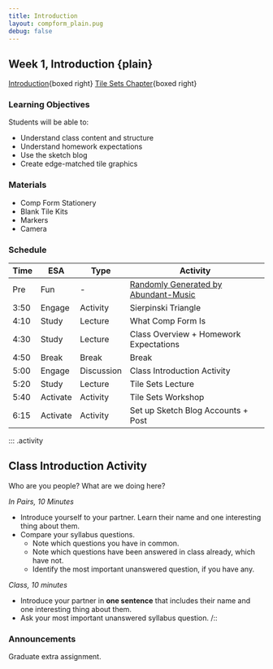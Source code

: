 ```yaml
---
title: Introduction
layout: compform_plain.pug
debug: false
---
```


## Week 1, Introduction {plain}

[Introduction](./index.html){boxed right}
[Tile Sets Chapter](../tiles/index.html){boxed right}

### Learning Objectives

Students will be able to:

- Understand class content and structure
- Understand homework expectations
- Use the sketch blog
- Create edge-matched tile graphics

### Materials

- Comp Form Stationery
- Blank Tile Kits
- Markers
- Camera

### Schedule

| Time | ESA      | Type       | Activity                                                               |
| ---- | -------- | ---------- | ---------------------------------------------------------------------- |
| Pre  | Fun      | -          | [Randomly Generated by Abundant-Music](http://www.abundant-music.com/) |
| 3:50 | Engage   | Activity   | Sierpinski Triangle                                                    |
| 4:10 | Study    | Lecture    | What Comp Form Is                                                      |
| 4:30 | Study    | Lecture    | Class Overview + Homework Expectations                                 |
| 4:50 | Break    | Break      | Break                                                                  |
| 5:00 | Engage   | Discussion | Class Introduction Activity                                            |
| 5:20 | Study    | Lecture    | Tile Sets Lecture                                                      |
| 5:40 | Activate | Activity   | Tile Sets Workshop                                                     |
| 6:15 | Activate | Activity   | Set up Sketch Blog Accounts + Post                                     |

<style>
 table.table-responsive { display: table; }
</style>

::: .activity

## Class Introduction Activity

Who are you people? What are we doing here?

_In Pairs, 10 Minutes_

- Introduce yourself to your partner. Learn their name and one interesting thing about them.
- Compare your syllabus questions.
  - Note which questions you have in common.
  - Note which questions have been answered in class already, which have not.
  - Identify the most important unanswered question, if you have any.

_Class, 10 minutes_

- Introduce your partner in **one sentence** that includes their name and one interesting thing about them.
- Ask your most important unanswered syllabus question.
  /::

### Announcements

Graduate extra assignment.
